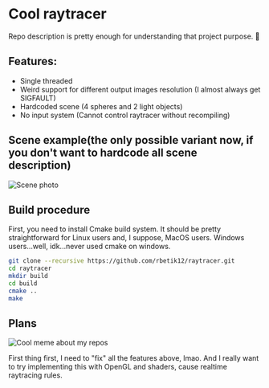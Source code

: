 # Cool raytracer
Repo description is pretty enough for understanding that project purpose. 👀 


## Features:
* Single threaded
* Weird support for different output images resolution (I almost always get SIGFAULT)
* Hardcoded scene (4 spheres and 2 light objects)
* No input system (Cannot control raytracer without recompiling)

## Scene example(the only possible variant now, if you don't want to hardcode all scene description)
![Scene photo](https://i.imgur.com/dJ907o6.png)

## Build procedure
First, you need to install Cmake build system. It should be pretty straightforward for Linux users and, I suppose, MacOS users. Windows users...well, idk...never used cmake on windows.

```sh
git clone --recursive https://github.com/rbetik12/raytracer.git
cd raytracer
mkdir build
cd build
cmake ..
make
```

## Plans
![Cool meme about my repos](https://i.imgur.com/79LMNek.jpg)

First thing first, I need to "fix" all the features above, lmao. And I really want to try implementing this with OpenGL and shaders, cause realtime raytracing rules.

